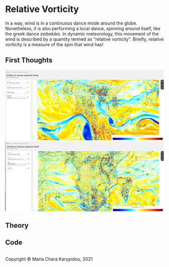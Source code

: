 # Relative Vorticity

In a way, wind is in a continuous dance mode around the globe. Nonetheless, it is also performing a local dance, spinning around itself, like the greek dance zeibekiko. In dynamic meteorology, this movement of the wind is described by a quantity termed as "relative vorticity". Briefly, relative vorticity is a measure of the spin that wind has! 

## First Thoughts

![Relative Vorticity at 05/12/2021 (12:00 UTC) at 250 hPa from ECMWF](./src/Kinematics/img/ECMWF_RelVort_250hPa.png)
![Relative Vorticity at 05/12/2021 (12:00 UTC) at 850 hPa from ECMWF](./src/Kinematics/img/ECMWF_RelVort_850hPa.png)


## Theory

## Code
    
<footer>
<p style="float:left; width: 100%;">
Copyright © Maria Chara Karypidou, 2021
</p>
</footer>


